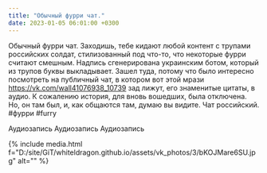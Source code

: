 ```yaml
---
title: "Обычный фурри чат."
date: 2023-01-05 06:01:00 +0300
---
```


Обычный фурри чат.
Заходишь, тебе кидают любой контент с трупами российских солдат, стилизованный под что-то, что некоторые фурри считают смешным.
Надпись сгенерирована украинским ботом, который из трупов буквы выкладывает.
Зашел туда, потому что было интересно посмотреть на публичный чат, в котором вот этой мрази https://vk.com/wall41076938_10739 зад лижут, его знаменитые цитаты, в аудио. К сожалению история, для вновь вошедших, была отключена. Но, он там был, и, как общаются там, думаю вы видите.
Чат российский.
#фурри #furry

Аудиозапись
Аудиозапись
Аудиозапись

{% include media.html f="D:/site/GiT/whiteldragon.github.io/assets/vk_photos/3/bKOJMare6SU.jpg" alt="" %}
